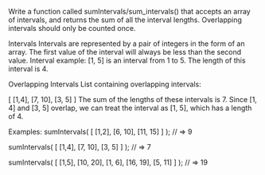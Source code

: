 Write a function called sumIntervals/sum_intervals() that accepts an array of intervals, and returns the sum of all the interval lengths. Overlapping intervals should only be counted once.

Intervals
Intervals are represented by a pair of integers in the form of an array. The first value of the interval will always be less than the second value. Interval example: [1, 5] is an interval from 1 to 5. The length of this interval is 4.

Overlapping Intervals
List containing overlapping intervals:

[
[1,4],
[7, 10],
[3, 5]
]
The sum of the lengths of these intervals is 7. Since [1, 4] and [3, 5] overlap, we can treat the interval as [1, 5], which has a length of 4.

Examples:
sumIntervals( [
[1,2],
[6, 10],
[11, 15]
] ); // => 9

sumIntervals( [
[1,4],
[7, 10],
[3, 5]
] ); // => 7

sumIntervals( [
[1,5],
[10, 20],
[1, 6],
[16, 19],
[5, 11]
] ); // => 19
